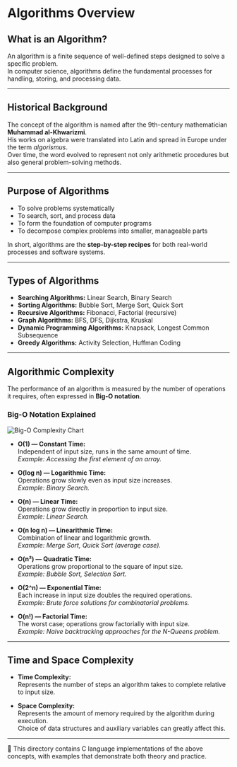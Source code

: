 # Algorithms Overview

## What is an Algorithm?
An algorithm is a finite sequence of well-defined steps designed to solve a specific problem.  
In computer science, algorithms define the fundamental processes for handling, storing, and processing data.  

---

## Historical Background
The concept of the algorithm is named after the 9th-century mathematician **Muhammad al-Khwarizmi**.  
His works on algebra were translated into Latin and spread in Europe under the term *algorismus*.  
Over time, the word evolved to represent not only arithmetic procedures but also general problem-solving methods.  

---

## Purpose of Algorithms
- To solve problems systematically  
- To search, sort, and process data  
- To form the foundation of computer programs  
- To decompose complex problems into smaller, manageable parts  

In short, algorithms are the **step-by-step recipes** for both real-world processes and software systems.  

---

## Types of Algorithms
- **Searching Algorithms:** Linear Search, Binary Search  
- **Sorting Algorithms:** Bubble Sort, Merge Sort, Quick Sort  
- **Recursive Algorithms:** Fibonacci, Factorial (recursive)  
- **Graph Algorithms:** BFS, DFS, Dijkstra, Kruskal  
- **Dynamic Programming Algorithms:** Knapsack, Longest Common Subsequence  
- **Greedy Algorithms:** Activity Selection, Huffman Coding  

---

## Algorithmic Complexity
The performance of an algorithm is measured by the number of operations it requires, often expressed in **Big-O notation**.  

### Big-O Notation Explained
![Big-O Complexity Chart](https://github.com/deryayigit/ceng-foundations/issues/1#issue-3339577055)

- **O(1) — Constant Time:**  
  Independent of input size, runs in the same amount of time.  
  *Example: Accessing the first element of an array.*  

- **O(log n) — Logarithmic Time:**  
  Operations grow slowly even as input size increases.  
  *Example: Binary Search.*  

- **O(n) — Linear Time:**  
  Operations grow directly in proportion to input size.  
  *Example: Linear Search.*  

- **O(n log n) — Linearithmic Time:**  
  Combination of linear and logarithmic growth.  
  *Example: Merge Sort, Quick Sort (average case).*  

- **O(n²) — Quadratic Time:**  
  Operations grow proportional to the square of input size.  
  *Example: Bubble Sort, Selection Sort.*  

- **O(2^n) — Exponential Time:**  
  Each increase in input size doubles the required operations.  
  *Example: Brute force solutions for combinatorial problems.*  

- **O(n!) — Factorial Time:**  
  The worst case; operations grow factorially with input size.  
  *Example: Naive backtracking approaches for the N-Queens problem.*  

---

## Time and Space Complexity
- **Time Complexity:**  
  Represents the number of steps an algorithm takes to complete relative to input size.  

- **Space Complexity:**  
  Represents the amount of memory required by the algorithm during execution.  
  Choice of data structures and auxiliary variables can greatly affect this.  

---

📌 This directory contains C language implementations of the above concepts, with examples that demonstrate both theory and practice.  
